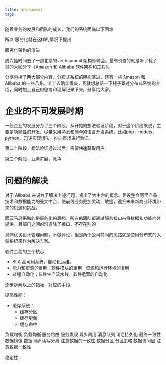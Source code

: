 ```yaml
---
title: archsummit
tags:
---
```


随着业务的发展和团队的成长，我们的系统面临以下困难

所以 服务化就在这样的情况下提出

服务化架构的演进

周六抽时间去了一趟北京的 archsummit 架构师峰会。最有价值的就是听了耗子哥的大咖分享《Amazon 和 Alibaba 软件架构和工程》。

分享包括了两大部分内容，分布式系统的架构演进，还有一些 Amazon 和 Alibaba 的一些八卦。听上去确实很爽，我就想总结一下耗子哥对分布式系统的介绍，同时加上自己的思考和理解记录下来，分享给大家。

# 企业的不同发展时期

一般企业的发展分为了三个阶段，从开始的想法验证阶段，对于这个阶段来说，主要是功能性的开发。尽量采用熟悉和简单的语言开发系统，比如php，nodejs，python。迅速实现想法。推向市场进行验证。

第二个阶段，想法验证通过以后，需要快速获取用户。

第三个阶段，业务扩展，竞争

# 问题的解决

对于 Alibaba 来说为了解决上述问题，提出了大中台的概念。建设整合阿里产品技术和数据能力的强大中台，使前线业务更加灵动、敏捷，迎接未来新商业环境带来的机遇和挑战。

而亚马逊采取的是服务化的思想。所有的团队都通过服务接口来将数据和功能向外提供。且部门之间的沟通除了接口，不存在别的

具体优劣设计管理问题，不做评论，但是两个公司共同的思路就是使用分布式的大型系统来作为解决方案。


软件工程的三个核心

* SLA 高可用系统，自动化运维。
* 能力和资源的重用：软件模块的重用，资源和运行环境的复用
* 过程自动化：软件生产流水线，软件运营的自动化

逐步拆解以上的指标，对应的手段

提高性能：

* 缓存系统：
  * 缓存分区
  * 缓存更新
  * 缓存命中

负载均衡
负载均衡
服务路由
服务发现
异步调用
消息队列
消息持久化
最终一致性
数据镜像
数据同步
读写分离
注意数据的一致性
数据分区
分区策略
数据访问层
注意数据一致性

稳定性

